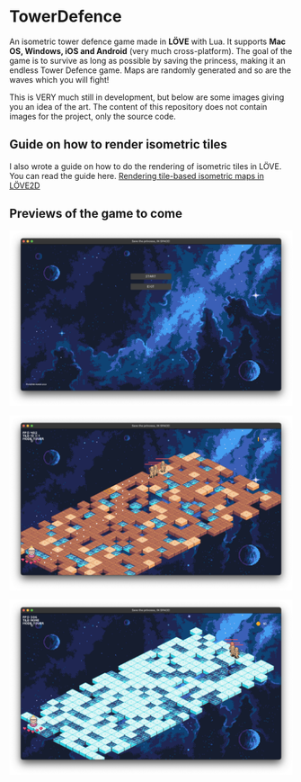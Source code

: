# TowerDefence

An isometric tower defence game made in **LÖVE** with Lua. It supports **Mac OS, Windows, iOS and Android** (very much cross-platform). The goal of the game is to survive as long as possible by saving the princess, making it an endless Tower Defence game.
Maps are randomly generated and so are the waves which you will fight!

This is VERY much still in development, but below are some images giving you an idea of the art. The content of this repository does not contain images for the project, only the source code.


## Guide on how to render isometric tiles

I also wrote a guide on how to do the rendering of isometric tiles in LÖVE. You can read the guide here.
[Rendering tile-based isometric maps in LÖVE2D](http://www.kaspermunch.xyz/isometricTileRendering/)

## Previews of the game to come

![1](github_images/1.png)

![1](github_images/4.png)

![2](github_images/2.png)



